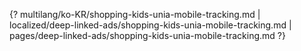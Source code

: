 {? multilang/ko-KR/shopping-kids-unia-mobile-tracking.md | localized/deep-linked-ads/shopping-kids-unia-mobile-tracking.md | pages/deep-linked-ads/shopping-kids-unia-mobile-tracking.md ?}
